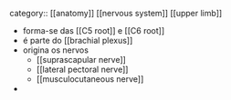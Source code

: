 category:: [[anatomy]] [[nervous system]] [[upper limb]]

- forma-se das [[C5 root]] e [[C6 root]]
- é parte do [[brachial plexus]]
- origina os nervos
	- [[suprascapular nerve]]
	- [[lateral pectoral nerve]]
	- [[musculocutaneous nerve]]
-
